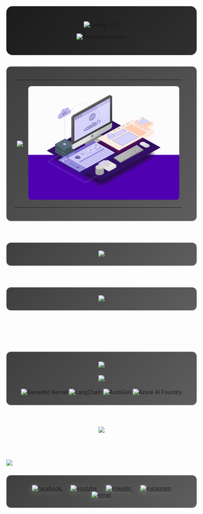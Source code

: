 <div align="center" style="background: linear-gradient(135deg, rgba(15, 15, 15, 0.95) 0%, rgba(25, 25, 25, 0.9) 100%); padding: 40px 20px; border-radius: 16px; backdrop-filter: blur(10px); margin-bottom: 30px; border: none !important;">
  <div style="margin-bottom: 0; border: none !important;">
    <img src="https://readme-typing-svg.herokuapp.com?font=Segoe+UI&weight=600&size=48&center=true&vCenter=true&width=700&height=70&duration=2500&pause=800&color=FFFFFF&cursor=false&lines=Code+the+future;Build+amazing+things;Create+innovative+solutions;Develop+with+passion;Engineer+tomorrow;Craft+digital+experiences;Transform+ideas+to+reality" alt="Typing SVG" />
  </div>
  <div align="center" style="margin-top: 15px; margin-bottom: 0;">
    <img src="https://readme-typing-svg.herokuapp.com?font=Segoe+UI&weight=400&size=48&center=true&vCenter=true&width=400&height=60&duration=1&pause=999999&color=E5E5E5&lines=wherever+you+are" alt="wherever you are" />
  </div>
</div>

<div style="background: linear-gradient(135deg, rgba(15, 15, 15, 0.8) 0%, rgba(25, 25, 25, 0.7) 100%); padding: 20px; border-radius: 12px; backdrop-filter: blur(10px); border: 1px solid rgba(255, 255, 255, 0.1); margin: 20px 0;">
  <table style="width:100%;">
    <tr>
      <td>
        <p align="center"> 
        <a href="https://github.com/DuongCaoNhan" title="DuongCaoNhan">
          <img width="315" align="center" src="https://github-readme-stats.vercel.app/api/top-langs/?username=DuongCaoNhan&hide=Mathematica,Cuda&title_color=FFFFFF&text_color=E5E5E5&icon_color=FFFFFF&bg_color=1a1a1a&langs_count=8&layout=compact&border_color=333333&hide_border=true"/>
        </a>
        </p>
      </td>
      <td>
        <p align="center"> 
          <img src="https://github.com/DuongCaoNhan/DuongCaoNhan/blob/main/web-development.gif" href="https://github.com/sp-xd" alt="Coding"  width="400px" style="border-radius: 8px;"/>
        </p>
      </td>
    </tr>
  </table>
</div>

<br/>

<div align="center" style="background: linear-gradient(135deg, rgba(15, 15, 15, 0.8) 0%, rgba(25, 25, 25, 0.7) 100%); padding: 20px; border-radius: 12px; backdrop-filter: blur(8px); border: 1px solid rgba(255, 255, 255, 0.1); margin: 20px 0;">
  <img src="https://github-readme-streak-stats.herokuapp.com/?user=DuongCaoNhan&theme=dark&hide_border=true&background=1a1a1a&ring=FFFFFF&fire=FFFFFF&currStreakLabel=E5E5E5" />
</div>

<br/>

<div align="center" style="background: linear-gradient(135deg, rgba(15, 15, 15, 0.8) 0%, rgba(25, 25, 25, 0.7) 100%); padding: 20px; border-radius: 12px; backdrop-filter: blur(8px); border: 1px solid rgba(255, 255, 255, 0.1); margin: 20px 0;">
  <img src="https://github-readme-activity-graph.vercel.app/graph?username=DuongCaoNhan&theme=github-dark&bg_color=1a1a1a&color=E5E5E5&line=FFFFFF&point=FFFFFF&hide_border=true" />
</div>

<br/>

<h3 style="color: #FFFFFF; font-family: 'Segoe UI', sans-serif; font-weight: 600; margin: 30px 0 20px 0; text-align: center;">Languages and Tools</h3>
<div align="center" style="background: linear-gradient(135deg, rgba(15, 15, 15, 0.8) 0%, rgba(25, 25, 25, 0.7) 100%); padding: 25px; border-radius: 12px; backdrop-filter: blur(8px); border: 1px solid rgba(255, 255, 255, 0.1); margin: 20px 0;">
  <img src="https://skillicons.dev/icons?i=cs,dotnet,py,azure,docker,git,visualstudio,vscode&theme=dark" />
  <br/><br/>
  <img src="https://skillicons.dev/icons?i=html,css,js,jquery,bootstrap,mongodb,mysql,github&theme=dark" />
  <br/><br/>
  <img src="https://img.shields.io/badge/Semantic_Kernel-512BD4?style=for-the-badge&logo=microsoft&logoColor=white" alt="Semantic Kernel" />
  <img src="https://img.shields.io/badge/LangChain-1C3C3C?style=for-the-badge&logo=langchain&logoColor=white" alt="LangChain" />
  <img src="https://img.shields.io/badge/AutoGen-FF6B6B?style=for-the-badge&logo=microsoft&logoColor=white" alt="AutoGen" />
  <img src="https://img.shields.io/badge/Azure_AI_Foundry-0078D4?style=for-the-badge&logo=microsoftazure&logoColor=white" alt="Azure AI Foundry" />
</div>

<br/>

<div align="center" style="margin: 20px 0;">
  <img src="https://komarev.com/ghpvc/?username=DuongCaoNhan&color=1a1a1a&style=for-the-badge&label=Profile+Views&labelColor=333333" />
</div>

<br/>

<h3 style="color: #FFFFFF; font-family: 'Segoe UI', sans-serif; font-weight: 600; margin: 30px 0 20px 0;"> <img src="https://emojis.slackmojis.com/emojis/images/1621024394/39092/cat-roll.gif?1621024394" width="28" /> Where to find me</h3>

<div align="center" style="background: linear-gradient(135deg, rgba(15, 15, 15, 0.8) 0%, rgba(25, 25, 25, 0.7) 100%); padding: 25px; border-radius: 12px; backdrop-filter: blur(8px); border: 1px solid rgba(255, 255, 255, 0.1); margin: 20px 0;">
  <a href="https://www.facebook.com/duongcaonhan.official/" target="blank" style="margin: 0 10px; transition: transform 0.3s ease;">
    <img src="https://img.icons8.com/bubbles/100/000000/facebook-new.png" alt="facebook" style="filter: drop-shadow(0 4px 8px rgba(255, 255, 255, 0.2));" />
  </a>
  <a href="https://www.youtube.com/@DuongCaoNhan" target="blank" style="margin: 0 10px; transition: transform 0.3s ease;">
    <img src="https://img.icons8.com/bubbles/100/000000/youtube-squared.png" alt="youtube" style="filter: drop-shadow(0 4px 8px rgba(255, 255, 255, 0.2));" />
  </a>
  <a href="https://www.linkedin.com/in/duongcaonhan" target="blank" style="margin: 0 10px; transition: transform 0.3s ease;">
    <img src="https://img.icons8.com/bubbles/100/000000/linkedin.png" alt="linkedin" style="filter: drop-shadow(0 4px 8px rgba(255, 255, 255, 0.2));" />
  </a>
  <a href="https://www.instagram.com/duongcaonhan" target="blank" style="margin: 0 10px; transition: transform 0.3s ease;">
    <img src="https://img.icons8.com/bubbles/100/000000/instagram.png" alt="instagram" style="filter: drop-shadow(0 4px 8px rgba(255, 255, 255, 0.2));" />
  </a>
  <a href="mailto:nhan9495@gmail.com" target="top" style="margin: 0 10px; transition: transform 0.3s ease;">
    <img src="https://img.icons8.com/bubbles/100/000000/apple-mail.png" alt="email" style="filter: drop-shadow(0 4px 8px rgba(255, 255, 255, 0.2));" />
  </a>
</div>
